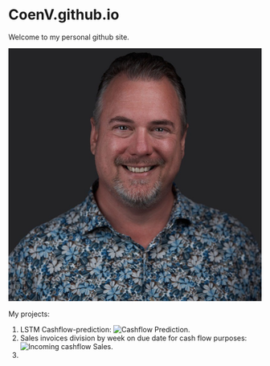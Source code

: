 # CoenV.github.io

Welcome to my personal github site. 

![Picture](/docs/assets/Picture.png)

My projects:
1. LSTM Cashflow-prediction: ![Cashflow Prediction](/Projects/Cashflow_LSTM_prediction.ipynb).
2. Sales invoices division by week on due date for cash flow purposes: ![Incoming cashflow Sales](/Projects/Importsalesbyweek.ipynb).
3. 
   
